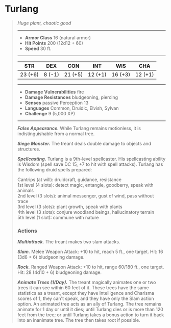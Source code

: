 # Turlang
>*Huge plant, chaotic good*
>___
>- **Armor Class** 16 (natural armor)
>- **Hit Points** 200 (12d12 + 60)
>- **Speed** 30 ft.
>___
>|STR|DEX|CON|INT|WIS|CHA|
>|:---:|:---:|:---:|:---:|:---:|:---:|
>|23 (+6)|8 (-1)|21 (+5)|12 (+1)|16 (+3)|12 (+1)|
>___
>- **Damage Vulnerabilities** fire
>- **Damage Resistances** bludgeoning, piercing
>- **Senses** passive Perception 13
>- **Languages** Common, Druidic, Elvish, Sylvan
>- **Challenge** 9 (5,000 XP)
>___
>***False Appearance.*** While Turlang remains motionless, it is indistinguishable from a normal tree.  
>
>***Siege Monster.*** The treant deals double damage to objects and structures.  
>
>***Spellcasting.*** Turlang is a 9th-level spellcaster. His spellcasting ability is Wisdom (spell save DC 15, +7 to hit with spell attacks). Turlang has the following druid spells prepared:  
>
>Cantrips (at will): druidcraft, guidance, resistance  
>1st level (4 slots): detect magic, entangle, goodberry, speak with animals  
>2nd level (3 slots): animal messenger, gust of wind, pass without trace  
>3rd level (3 slots): plant growth, speak with plants  
>4th level (3 slots): conjure woodland beings, hallucinatory terrain  
>5th level (1 slot): commune with nature  
>
>### Actions
>***Multiattack.*** The treant makes two slam attacks.  
>
>***Slam.*** Melee Weapon Attack: +10 to hit, reach 5 ft., one target. Hit: 16 (3d6 + 6) bludgeoning damage.  
>
>***Rock.*** Ranged Weapon Attack: +10 to hit, range 60/180 ft., one target. Hit: 28 (4d10 + 6) bludgeoning damage.  
>
>***Animate Trees (1/Day).*** The treant magically animates one or two trees it can see within 60 feet of it. These trees have the same statistics as a treant, except they have Intelligence and Charisma scores of 1, they can't speak, and they have only the Slam action option. An animated tree acts as an ally of Turlang. The tree remains animate for 1 day or until it dies; until Turlang dies or is more than 120 feet from the tree; or until Turlang takes a bonus action to turn it back into an inanimate tree. The tree then takes root if possible.